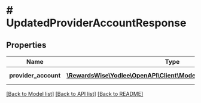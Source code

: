 # # UpdatedProviderAccountResponse

## Properties

Name | Type | Description | Notes
------------ | ------------- | ------------- | -------------
**provider_account** | [**\RewardsWise\Yodlee\OpenAPI\Client\Model\UpdatedProviderAccount[]**](UpdatedProviderAccount.md) |  | [optional] [readonly]

[[Back to Model list]](../../README.md#models) [[Back to API list]](../../README.md#endpoints) [[Back to README]](../../README.md)
